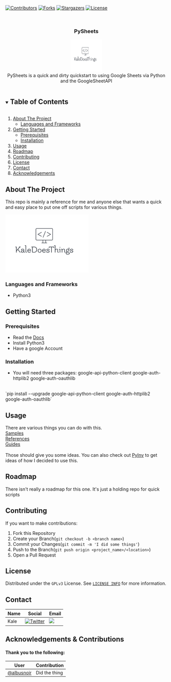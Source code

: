 <!-- PROJECT SHIELDS -->
[![Contributors][contributors-shield]][contributors-url]
[![Forks][forks-shield]][forks-url]
[![Stargazers][stars-shield]][stars-url]
[![License][license-shield]][license-url]


<!-- PROJECT LOGO -->
<br />
<h3 align="center">PySheets</h3>
<p align="center">
  <a href="https://github.com/albusnoir/readme" align="center">
    <img src="https://github.com/AlbusNoir/AlbusNoir/blob/master/Icons/logo_2021.png" alt="Logo" width="100" height="100">
  </a>
  <br />
  PySheets is a quick and dirty quickstart to using Google Sheets via Python and the GoogleSheetAPI
</p>



<!-- TABLE OF CONTENTS -->
<details open="open">
  <summary><h2 style="display: inline-block">Table of Contents</h2></summary>
  <ol>
    <li>
      <a href="#about-the-project">About The Project</a>
      <ul>
        <li><a href="#languages-and-frameworks">Languages and Frameworks</a></li>
      </ul>
    </li>
    <li>
      <a href="#getting-started">Getting Started</a>
      <ul>
        <li><a href="#prerequisites">Prerequisites</a></li>
        <li><a href="#installation">Installation</a></li>
      </ul>
    </li>
    <li><a href="#usage">Usage</a></li>
    <li><a href="#roadmap">Roadmap</a></li>
    <li><a href="#contributing">Contributing</a></li>
    <li><a href="#license">License</a></li>
    <li><a href="#contact">Contact</a></li>
    <li><a href="#acknowledgements">Acknowledgements</a></li>
  </ol>
</details>



<!-- ABOUT THE PROJECT -->
## About The Project

This repo is mainly a reference for me and anyone else that wants a quick and easy place to put one off scripts for various things.

<img src="https://github.com/AlbusNoir/AlbusNoir/blob/master/Icons/logo_2021.png">

### Languages and Frameworks

* Python3


<!-- GETTING STARTED -->
## Getting Started

### Prerequisites

* Read the [Docs](https://developers.google.com/sheets/api/quickstart/python)
* Install Python3
* Have a google Account

### Installation

* You will need three packages: google-api-python-client google-auth-httplib2 google-auth-oauthlib
<br />
`pip install --upgrade google-api-python-client google-auth-httplib2 google-auth-oauthlib`


<!-- USAGE EXAMPLES -->
## Usage

There are various things you can do with this.<br />
[Samples](https://developers.google.com/sheets/api/samples) <br />
[References](https://developers.google.com/sheets/api/reference/rest) <br />
[Guides](https://developers.google.com/sheets/api/guides/concepts) <br />
<br />
Those should give you some ideas. You can also check out [PyInv](https://github.com/AlbusNoir/PyInv) to get ideas of how I decided to use this.



<!-- ROADMAP -->
## Roadmap
There isn't really a roadmap for this one. It's just a holding repo for quick scripts



<!-- CONTRIBUTING -->
## Contributing

If you want to make contributions:

1. Fork this Repository
2. Create your Branch(`git checkout -b <branch name>`)
3. Commit your Changes(`git commit -m 'I did some things'`)
4. Push to the Branch(`git push origin <project_name>/<location>`)
5. Open a Pull Request



<!-- LICENSE -->
## License

Distributed under the `GPLv3` License. See [`LICENSE INFO`](https://choosealicense.com/) for more information.



<!-- CONTACT -->
## Contact

Name | Social | Email |
------------ | ------------- | ------------- |
Kale | [![Twitter][twitter-shield]][twitter-url] | <a href="mailto:kalegithub@gmail.com"><img src="https://img.shields.io/badge/-email-Email?style=for-the-badge&logo=gmail&colorB=555"></a>


<!-- ACKNOWLEDGEMENTS -->
## Acknowledgements & Contributions

#### Thank you to the following:

User | Contribution |
------------ | ------------- |
[@albusnoir](https://github.com/albusnoir) | Did the thing |



<!-- MARKDOWN LINKS & IMAGES -->
<!-- https://www.markdownguide.org/basic-syntax/#reference-style-links -->
[contributors-shield]: https://img.shields.io/github/contributors/albusnoir/PySheets.svg?style=for-the-badge
[contributors-url]: https://github.com/albusnoir/readme/graphs/contributors
[forks-shield]: https://img.shields.io/github/forks/albusnoir/PySheets.svg?style=for-the-badge
[forks-url]: https://github.com/albusnoir/PySheets/network/members
[stars-shield]: https://img.shields.io/github/stars/albusnoir/PySheets.svg?style=for-the-badge
[stars-url]: https://github.com/albusnoir/PySheets/stargazers
[license-shield]: https://img.shields.io/github/license/albusnoir/PySheets.svg?style=for-the-badge
[license-url]: https://github.com/albusnoir/PySheets/blob/master/LICENSE
[twitter-shield]: https://img.shields.io/badge/-twitter-Twitter?style=for-the-badge&logo=twitter&colorB=555
[twitter-url]: https://twitter.com/kaleleafygreen
